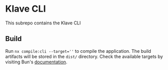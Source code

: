 # Klave CLI

This subrepo contains the Klave CLI

## Build

Run `nx compile:cli --target=''` to compile the application. The build artifacts will be stored in the `dist/` directory. Check the available targets by visiting Bun's [documentation](https://bun.sh/docs/bundler/executables).